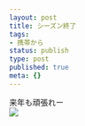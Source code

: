 ```yaml
---
layout: post
title: シーズン終了
tags:
- 携帯から
status: publish
type: post
published: true
meta: {}
---
```

<div class="caption">来年も頑張れー
</div>
<div class="photo"><img src="http://wo.skr.jp/images/uploads/blog-photo-1133595581.05-0.jpg" /></div>
